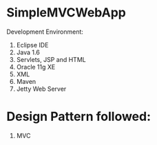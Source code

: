 SimpleMVCWebApp
===============
Development Environment:
  1. Eclipse IDE
  2. Java 1.6
  3. Servlets, JSP and HTML
  4. Oracle 11g XE
  5. XML
  6. Maven
  7. Jetty Web Server
  
Design Pattern followed:
========================
  1. MVC
